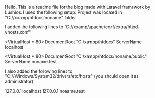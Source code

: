 Hello. This is a readme file for the blog made with Laravel framework by Lushios.
I used the following setup:
Project was located in "C://xxamp/htdocs/noname" folder

I added the following lines to "C://xxamp/apache/conf/extra/httpd-vhosts.conf"

<VirtualHost *:80>
    DocumentRoot "C:/xampp/htdocs"
    ServerName localhost
</VirtualHost>

<VirtualHost *:80>
    DocumentRoot "C:/xampp/htdocs/noname/public"
    ServerName noname.test
</VirtualHost>

I also added the following lines to "C://Windows/System32/drivers/etc/hosts" (you should open it as administrator)

127.0.0.1 localhost
127.0.0.1 noname.test

